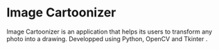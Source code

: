 # Image Cartoonizer
 Image Cartoonizer is an application that helps its users to transform any photo into a drawing.
Developped using Python, OpenCV and Tkinter .
